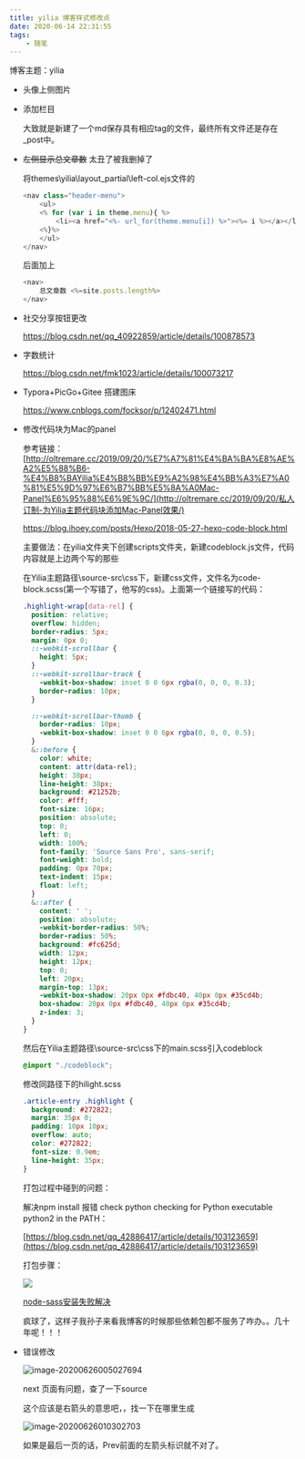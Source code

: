 ```yaml
---
title: yilia 博客样式修改点
date: 2020-06-14 22:31:55
tags:
	- 随笔
---
```


博客主题：yilia

<!--more-->

- 头像上侧图片

  

- 添加栏目

  大致就是新建了一个md保存具有相应tag的文件，最终所有文件还是存在_post中。

- ~~左侧显示总文章数~~ 太丑了被我删掉了

  将themes\yilia\layout_partial\left-col.ejs文件的

  ```js
  <nav class="header-menu">
      <ul>
      <% for (var i in theme.menu){ %>
          <li><a href="<%- url_for(theme.menu[i]) %>"><%= i %></a></li>
      <%}%>
      </ul>
  </nav>
  ```

  后面加上

  ```js
  <nav>
      总文章数 <%=site.posts.length%>
  </nav>
  ```

- 社交分享按钮更改

  https://blog.csdn.net/qq_40922859/article/details/100878573

- 字数统计

  https://blog.csdn.net/fmk1023/article/details/100073217

- Typora+PicGo+Gitee 搭建图床

  https://www.cnblogs.com/focksor/p/12402471.html

- 修改代码块为Mac的panel

  参考链接：[http://oltremare.cc/2019/09/20/%E7%A7%81%E4%BA%BA%E8%AE%A2%E5%88%B6-%E4%B8%BAYilia%E4%B8%BB%E9%A2%98%E4%BB%A3%E7%A0%81%E5%9D%97%E6%B7%BB%E5%8A%A0Mac-Panel%E6%95%88%E6%9E%9C/](http://oltremare.cc/2019/09/20/私人订制-为Yilia主题代码块添加Mac-Panel效果/)

  https://blog.ihoey.com/posts/Hexo/2018-05-27-hexo-code-block.html

  主要做法：在yilia文件夹下创建scripts文件夹，新建codeblock.js文件，代码内容就是上边两个写的那些

  在Yilia主题路径\source-src\css下，新建css文件，文件名为code-block.scss(第一个写错了，他写的css)。上面第一个链接写的代码：

  ```scss
  .highlight-wrap[data-rel] {
    position: relative;
    overflow: hidden;
    border-radius: 5px;
    margin: 0px 0;
    ::-webkit-scrollbar {
      height: 5px;
    }
    ::-webkit-scrollbar-track {
      -webkit-box-shadow: inset 0 0 6px rgba(0, 0, 0, 0.3);
      border-radius: 10px;
    }
  
    ::-webkit-scrollbar-thumb {
      border-radius: 10px;
      -webkit-box-shadow: inset 0 0 6px rgba(0, 0, 0, 0.5);
    }
    &::before {
      color: white;
      content: attr(data-rel);
      height: 38px;
      line-height: 38px;
      background: #21252b;
      color: #fff;
      font-size: 16px;
      position: absolute;
      top: 0;
      left: 0;
      width: 100%;
      font-family: 'Source Sans Pro', sans-serif;
      font-weight: bold;
      padding: 0px 70px;
      text-indent: 15px;
      float: left;
    }
    &::after {
      content: ' ';
      position: absolute;
      -webkit-border-radius: 50%;
      border-radius: 50%;
      background: #fc625d;
      width: 12px;
      height: 12px;
      top: 0;
      left: 20px;
      margin-top: 13px;
      -webkit-box-shadow: 20px 0px #fdbc40, 40px 0px #35cd4b;
      box-shadow: 20px 0px #fdbc40, 40px 0px #35cd4b;
      z-index: 3;
    }
  }
  ```

  然后在Yilia主题路径\source-src\css下的main.scss引入codeblock

  ```scss
  @import "./codeblock";
  ```

  修改同路径下的hilight.scss

  ```scss
  .article-entry .highlight {
    background: #272822;
    margin: 35px 0;
    padding: 10px 10px;
    overflow: auto;
    color: #272822;
    font-size: 0.9em;
    line-height: 35px;
  }
  ```

  

  打包过程中碰到的问题：

  解决npm install 报错 check python checking for Python executable python2 in the PATH：

  [https://blog.csdn.net/qq_42886417/article/details/103123659](https://blog.csdn.net/qq_42886417/article/details/103123659)

  打包步骤：

  ![](https://upload-images.jianshu.io/upload_images/19092361-4d45b8a21eb0e827.png?imageMogr2/auto-orient/strip%7CimageView2/2/w/1240)

  [node-sass安装失败解决](https://blog.csdn.net/liul99/article/details/95603254?utm_medium=distribute.pc_relevant_t0.none-task-blog-BlogCommendFromMachineLearnPai2-1.nonecase&depth_1-utm_source=distribute.pc_relevant_t0.none-task-blog-BlogCommendFromMachineLearnPai2-1.nonecase)

  疯球了，这样子我孙子来看我博客的时候那些依赖包都不服务了咋办。。几十年呢！！！



- 错误修改

  ![image-20200626005027694](C:\Users\liyin\AppData\Roaming\Typora\typora-user-images\image-20200626005027694.png)

  next 页面有问题，查了一下source

  这个应该是右箭头的意思吧，，找一下在哪里生成

  ![image-20200626010302703](C:\Users\liyin\AppData\Roaming\Typora\typora-user-images\image-20200626010302703.png)

  如果是最后一页的话，Prev前面的左箭头标识就不对了。